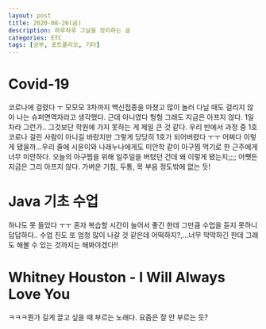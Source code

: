 ```yaml
---
layout: post
title: 2020-08-26(금)
description: 하루하루 그날을 정리하는 글
categories: ETC
tags: [공부, 포트폴리오, 기타]
---
```

  
# Covid-19
코로나에 걸렸다 ㅜ 모모모 3차까지 백신접종을 마쳤고 많이 놀러 다닐 때도 걸리지 않아 나는 슈퍼면역자라고 생각했다. 근데 아니였다 헝헝 그래도 지금은 아프지 않다. 1일차라 그런가.. 그것보단 학원에 가지 못하는 게 제일 큰 것 같다. 우리 반에서 과정 중 1호 코로나 걸린 사람이 아니길 바랐지만 그렇게 당당히 1호가 되어버렸다 ㅜㅜ 어쩌다 이렇게 됐을까...우리 줄에 시윤이와 나래누나에게도 미안학 같이 아구찜 먹기로 한 근주에게 너무 미안하다. 오늘의 아구찜을 위해 일주일을 버텼던 건데 왜 이렇게 됐는지;;;; 어쨋든 지금은 그리 아프지 않다. 가벼운 기침, 두통, 목 부음 정도밖에 없는 듯!
  
# Java 기초 수업
하나도 못 들었다 ㅜㅜ 혼자 복습할 시간이 늘어서 좋긴 한데 그만큼 수업을 듣지 못하니 답답하다.. 수업 진도 또 엄청 많이 나갈 것 같은데 어떡하지?,...너무 막막하긴 한데 그래도 해볼 수 있는 것까지는 해봐야겠다!!

# Whitney Houston - I Will Always Love You
ㅋㅋㅋ뭔가 길게 끌고 싶을 때 부르는 노래다. 요즘은 잘 안 부르는 듯?



